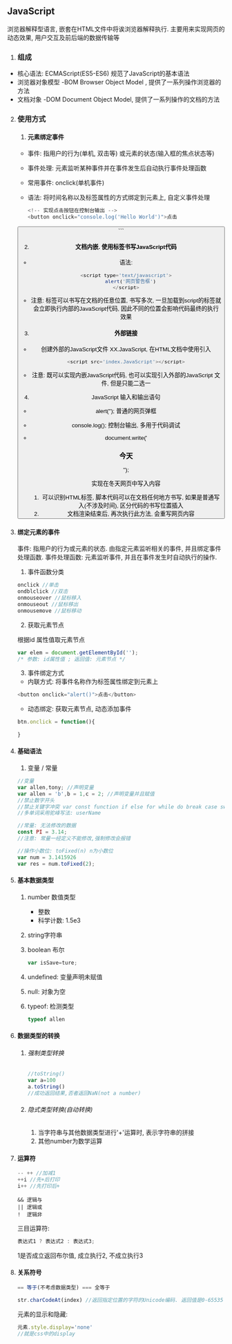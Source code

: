## JavaScript

浏览器解释型语言, 嵌套在HTML文件中将诶浏览器解释执行. 主要用来实现网页的动态效果, 用户交互及前后端的数据传输等

1. ### 组成

* 核心语法: ECMAScript(ES5-ES6) 规范了JavaScript的基本语法
* 浏览器对象模型 -BOM Browser Object Model , 提供了一系列操作浏览器的方法
* 文档对象 -DOM Document Object Model, 提供了一系列操作的文档的方法

2. ### 使用方式

   1. #### 元素绑定事件

   * 事件: 指用户的行为(单机, 双击等) 或元素的状态(输入框的焦点状态等)

   * 事件处理: 元素监听某种事件并在事件发生后自动执行事件处理函数

   * 常用事件: onclick(单机事件)

   * 语法: 将时间名称以及标签属性的方式绑定到元素上, 自定义事件处理

     ```javascript
     <!-- 实现点击按钮在控制台输出 -->
     <button onclick="console.log('Hello World')">点击
   <button>
     ```

   2. #### 文档内嵌. 使用标签书写JavaScript代码

   * 语法: 

     ```javascript
     <script type='text/javascript'>
     	alert('网页警告框')
     </script>
     ```

   * 注意: 标签可以书写在文档的任意位置, 书写多次, 一旦加载到script的标签就会立即执行内部的JavaScript代码, 因此不同的位置会影响代码最终的执行效果

   3. #### 外部链接

   * 创建外部的JavaScript文件 XX.JavaScript, 在HTML文档中使用引入

     ```javascript
     <script src='index.JavaScript'></script>
     ```

   * 注意: 既可以实现内嵌JavaScript代码, 也可以实现引入外部的JavaScript 文件, 但是只能二选一

   4. JavaScript 输入和输出语句

   * alert(''); 普通的网页弹框

   * console.log(); 控制台输出, 多用于代码调试

   * document.write('<h3>今天</h3>'');

     实现在冬天网页中写入内容

     1. 可以识别HTML标签, 脚本代码可以在文档任何地方书写, 如果是普通写入(不涉及时间), 区分代码的书写位置插入
     2. 文档渲染结束后, 再次执行此方法, 会重写网页内容

3. #### 绑定元素的事件

   事件: 指用户的行为或元素的状态. 由指定元素监听相关的事件, 并且绑定事件处理函数. 事件处理函数: 元素监听事件, 并且在事件发生时自动执行的操作.

   1. 事件函数分类

   ```javascript
   onclick //单击
   ondblclick //双击
   onmouseover //鼠标移入
   onmouseout //鼠标移出
   onmousemove //鼠标移动
   ```

   2. 获取元素节点

   根据id 属性值取元素节点

   ```javascript
   var elem = document.getElementById('');
   /* 参数: id属性值 ; 返回值: 元素节点 */
   ```

   3. 事件绑定方式

   * 内联方式: 将事件名称作为标签属性绑定到元素上

   ```js
   <button onclick="alert()">点击</button>
   ```

   * 动态绑定: 获取元素节点, 动态添加事件

   ```js
   btn.onclick = function(){
   	
   }
   ```

4. #### 基础语法

   1. 变量 / 常量

   ```js
   //变量
   var allen,tony; //声明变量
   var allen = 'b',b = 1,c = 2; //声明变量并且赋值
   //禁止数字开头
   //禁止关键字冲突 var const function if else for while do break case switch return class
   //多单词采用驼峰写法: userName
   ```

   ```js
   //常量: 无法修改的数据
   const PI = 3.14;
   //注意: 常量一经定义不能修改,强制修改会报错
   ```

   ```js
   //操作小数位: toFixed(n) n为小数位
   var num = 3.1415926
   var res = num.toFixed(2);
   ```

5. #### 基本数据类型

   1. number 数值类型

      * 整数
      * 科学计数: 1.5e3

   2. string字符串

   3. boolean 布尔

      ```js
      var isSave=ture;
      ```

   4. undefined: 变量声明未赋值

   5. null: 对象为空

   6. typeof: 检测类型

      ```js
      typeof allen
      ```

6. #### 数据类型的转换

   1. ###### 强制类型转换

      ```js
      //toString()
      var a=100
      a.toString()
      //成功返回结果,否者返回NaN(not a number)
      ```

   2. ###### 隐式类型转换(自动转换)

      1. 当字符串与其他数据类型进行'+'运算时, 表示字符串的拼接
      2. 其他number为数学运算

7. #### 运算符

   ```js
   -- ++ //加减1
   ++i //先+后打印
   i++ //先打印后+
   ```

   ```
   && 逻辑与
   || 逻辑或
   !  逻辑非
   ```

   三目运算符:

   ```js
   表达式1 ? 表达式2 : 表达式3;
   ```

   1是否成立返回布尔值, 成立执行2, 不成立执行3

8. #### 关系符号

   ```js
   == 等于(不考虑数据类型) === 全等于
   ```

   ```js
   str.charCodeAt(index) //返回指定位置的字符的Unicode编码. 返回值是0-65535
   ```

   元素的显示和隐藏:

   ```js
   元素.style.display='none'
   //就是css中的display
   ```

   

